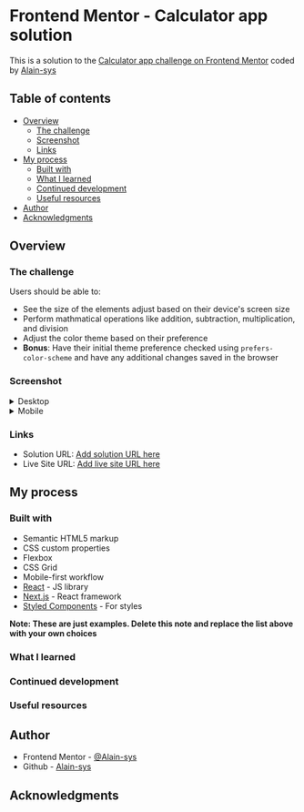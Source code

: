 # Frontend Mentor - Calculator app solution

This is a solution to the [Calculator app challenge on Frontend Mentor](https://www.frontendmentor.io/challenges/calculator-app-9lteq5N29) coded by [Alain-sys](https://github.com/Alain-sys)

## Table of contents

- [Overview](#overview)
  - [The challenge](#the-challenge)
  - [Screenshot](#screenshot)
  - [Links](#links)
- [My process](#my-process)
  - [Built with](#built-with)
  - [What I learned](#what-i-learned)
  - [Continued development](#continued-development)
  - [Useful resources](#useful-resources)
- [Author](#author)
- [Acknowledgments](#acknowledgments)

## Overview

### The challenge

Users should be able to:

- See the size of the elements adjust based on their device's screen size
- Perform mathmatical operations like addition, subtraction, multiplication, and division
- Adjust the color theme based on their preference
- **Bonus**: Have their initial theme preference checked using `prefers-color-scheme` and have any additional changes saved in the browser

### Screenshot

<details>
  <summary>Desktop</summary>
  <img src="images/Desktop-calculator-app-theme-1.png" alt=""/>
  <img src="images/Desktop-calculator-app-theme-2.png" alt=""/>
  <img src="images/Desktop-calculator-app-theme-3.png" alt=""/>
</details>

<details>
  <summary>Mobile</summary>
    <img src="images/Mobile-calculator-app-theme-1.png" alt=""/>
    <img src="images/Mobile-calculator-app-theme-2.png" alt=""/>
    <img src="images/Mobile-calculator-app-theme-3.png" alt=""/>
  </p>
</details>

### Links

- Solution URL: [Add solution URL here](https://your-solution-url.com)
- Live Site URL: [Add live site URL here](https://your-live-site-url.com)

## My process

### Built with

- Semantic HTML5 markup
- CSS custom properties
- Flexbox
- CSS Grid
- Mobile-first workflow
- [React](https://reactjs.org/) - JS library
- [Next.js](https://nextjs.org/) - React framework
- [Styled Components](https://styled-components.com/) - For styles

**Note: These are just examples. Delete this note and replace the list above with your own choices**

### What I learned


### Continued development


### Useful resources


## Author

- Frontend Mentor - [@Alain-sys](https://www.frontendmentor.io/profile/Alain-sys)
- Github - [Alain-sys](https://github.com/Alain-sys)

## Acknowledgments

